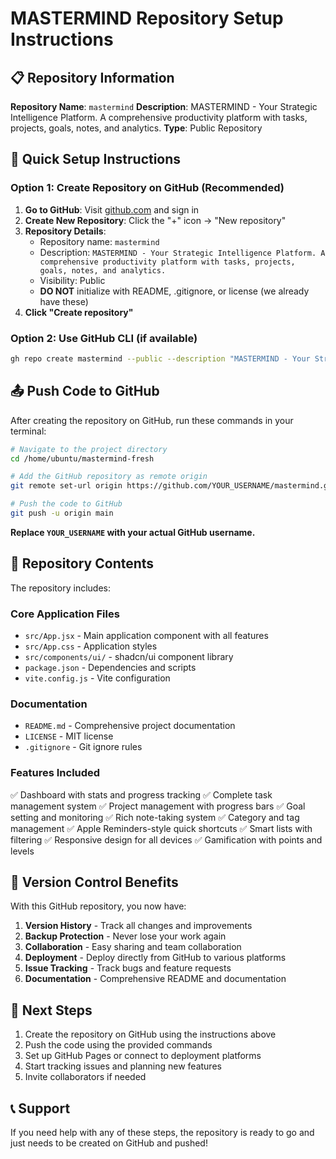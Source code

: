 # MASTERMIND Repository Setup Instructions

## 📋 Repository Information

**Repository Name**: `mastermind`
**Description**: MASTERMIND - Your Strategic Intelligence Platform. A comprehensive productivity platform with tasks, projects, goals, notes, and analytics.
**Type**: Public Repository

## 🚀 Quick Setup Instructions

### Option 1: Create Repository on GitHub (Recommended)

1. **Go to GitHub**: Visit [github.com](https://github.com) and sign in
2. **Create New Repository**: Click the "+" icon → "New repository"
3. **Repository Details**:
   - Repository name: `mastermind`
   - Description: `MASTERMIND - Your Strategic Intelligence Platform. A comprehensive productivity platform with tasks, projects, goals, notes, and analytics.`
   - Visibility: Public
   - **DO NOT** initialize with README, .gitignore, or license (we already have these)
4. **Click "Create repository"**

### Option 2: Use GitHub CLI (if available)

```bash
gh repo create mastermind --public --description "MASTERMIND - Your Strategic Intelligence Platform"
```

## 📤 Push Code to GitHub

After creating the repository on GitHub, run these commands in your terminal:

```bash
# Navigate to the project directory
cd /home/ubuntu/mastermind-fresh

# Add the GitHub repository as remote origin
git remote set-url origin https://github.com/YOUR_USERNAME/mastermind.git

# Push the code to GitHub
git push -u origin main
```

**Replace `YOUR_USERNAME` with your actual GitHub username.**

## 📁 Repository Contents

The repository includes:

### Core Application Files
- `src/App.jsx` - Main application component with all features
- `src/App.css` - Application styles
- `src/components/ui/` - shadcn/ui component library
- `package.json` - Dependencies and scripts
- `vite.config.js` - Vite configuration

### Documentation
- `README.md` - Comprehensive project documentation
- `LICENSE` - MIT license
- `.gitignore` - Git ignore rules

### Features Included
✅ Dashboard with stats and progress tracking
✅ Complete task management system
✅ Project management with progress bars
✅ Goal setting and monitoring
✅ Rich note-taking system
✅ Category and tag management
✅ Apple Reminders-style quick shortcuts
✅ Smart lists with filtering
✅ Responsive design for all devices
✅ Gamification with points and levels

## 🔄 Version Control Benefits

With this GitHub repository, you now have:

1. **Version History** - Track all changes and improvements
2. **Backup Protection** - Never lose your work again
3. **Collaboration** - Easy sharing and team collaboration
4. **Deployment** - Deploy directly from GitHub to various platforms
5. **Issue Tracking** - Track bugs and feature requests
6. **Documentation** - Comprehensive README and documentation

## 🚀 Next Steps

1. Create the repository on GitHub using the instructions above
2. Push the code using the provided commands
3. Set up GitHub Pages or connect to deployment platforms
4. Start tracking issues and planning new features
5. Invite collaborators if needed

## 📞 Support

If you need help with any of these steps, the repository is ready to go and just needs to be created on GitHub and pushed!

